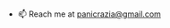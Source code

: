 - 📫 Reach me at panicrazia@gmail.com

<!---
Panicrazia/Panicrazia is a ✨ special ✨ repository because its `README.md` (this file) appears on your GitHub profile.
You can click the Preview link to take a look at your changes.
--->
